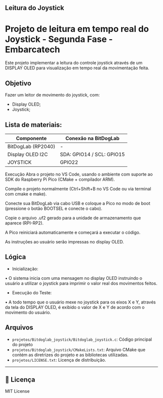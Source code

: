 ## Leitura do Joystick

# Projeto de leitura em tempo real do Joystick - Segunda Fase - Embarcatech
Este projeto implementar a leitura do controle joystick através de um DISPLAY OLED para visualização em tempo real da movimentação feita.  

## Objetivo
Fazer um leitor de movimento do joystick, com:
- Display OLED;
- Joystick; 

##  Lista de materiais: 

| Componente           | Conexão na BitDogLab |
|----------------------|----------------------|
| BitDogLab (RP2040)   | -                    |
| Display OLED I2C     | SDA: GPIO14 / SCL: GPIO15 |
| JOYSTICK             | GPIO22                 |


Execução
Abra o projeto no VS Code, usando o ambiente com suporte ao SDK do Raspberry Pi Pico (CMake + compilador ARM).


Compile o projeto normalmente (Ctrl+Shift+B no VS Code ou via terminal com cmake e make).


Conecte sua BitDogLab via cabo USB e coloque a Pico no modo de boot (pressione o botão BOOTSEL e conecte o cabo).


Copie o arquivo .uf2 gerado para a unidade de armazenamento que aparece (RPI-RP2).


A Pico reiniciará automaticamente e começará a executar o código.


As instruções ao usuário serão impressas no display OLED.

## Lógica

- Inicialização:  

• O sistema inicia com uma mensagem no display OLED instruindo o usuário a 
utilizar o joystick para imprimir o valor real dos movimentos feitos. 

- Execução do Teste: 

• A todo tempo que o usuário mexe no joystick para os eixos X e Y, através da tela
do DISPLAY OLED, é exibido o valor de X e Y de acordo com o movimento do usuário.  

##  Arquivos
- `projetos/Bitdoglab_joystick/Bitdoglab_joystick.c`: Código principal do projeto
- `projetos/Bitdoglab_joystick/CMakeLists.txt`: Arquivo CMake que contém as diretrizes do projeto e as bibliotecas utilizadas. 
- `projetos/LICENSE.txt`: Licença de distribuição. 


---
## 📜 Licença
MIT License
